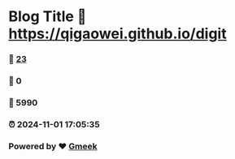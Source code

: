 # Blog Title :link: https://qigaowei.github.io/digit 
### :page_facing_up: [23](https://qigaowei.github.io/digit/tag.html) 
### :speech_balloon: 0 
### :hibiscus: 5990 
### :alarm_clock: 2024-11-01 17:05:35 
### Powered by :heart: [Gmeek](https://github.com/Meekdai/Gmeek)
